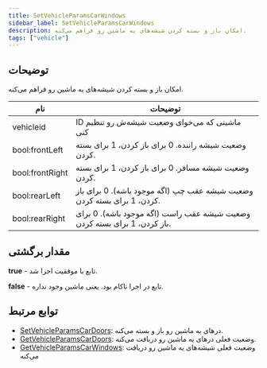 ```yaml
---
title: SetVehicleParamsCarWindows
sidebar_label: SetVehicleParamsCarWindows
description: امکان باز و بسته کردن شیشه‌های یه ماشین رو فراهم می‌کنه.
tags: ["vehicle"]
---
```


<VersionWarn version='SA-MP 0.3.7' />

## توضیحات

امکان باز و بسته کردن شیشه‌های یه ماشین رو فراهم می‌کنه.

| نام             | توضیحات                                                               |
| --------------- | ------------------------------------------------------------------------- |
| vehicleid       | ID ماشینی که می‌خوای وضعیت شیشه‌ش رو تنظیم کنی                          |
| bool:frontLeft  | وضعیت شیشه راننده. 0 برای باز کردن، 1 برای بسته کردن.                  |
| bool:frontRight | وضعیت شیشه مسافر. 0 برای باز کردن، 1 برای بسته کردن.                 |
| bool:rearLeft   | وضعیت شیشه عقب چپ (اگه موجود باشه). 0 برای باز کردن، 1 برای بسته کردن.  |
| bool:rearRight  | وضعیت شیشه عقب راست (اگه موجود باشه). 0 برای باز کردن، 1 برای بسته کردن. |

## مقدار برگشتی

**true** - تابع با موفقیت اجرا شد.

**false** - تابع در اجرا ناکام بود. یعنی ماشین وجود نداره.

## توابع مرتبط

- [SetVehicleParamsCarDoors](SetVehicleParamsCarDoors): درهای یه ماشین رو باز و بسته می‌کنه.
- [GetVehicleParamsCarDoors](GetVehicleParamsCarDoors): وضعیت فعلی درهای یه ماشین رو دریافت می‌کنه.
- [GetVehicleParamsCarWindows](GetVehicleParamsCarWindows): وضعیت فعلی شیشه‌های یه ماشین رو دریافت می‌کنه